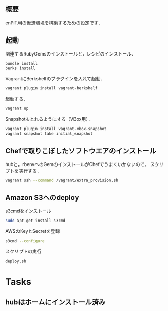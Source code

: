 ## 概要

enPiT用の仮想環境を構築するための設定です．

## 起動

関連するRubyGemsのインストールと，レシピのインストール．

```bash
bundle install
berks install
```

VagrantにBerkshelfのプラグインを入れて起動．

```bash
vagrant plugin install vagrant-berkshelf
```

起動する．

```bash
vagrant up
```

Snapshotもとれるようにする（VBox用）．

```bash
vagrant plugin install vagrant-vbox-snapshot
vagrant snapshot take initial_snapshot
```

## Chefで取りこぼしたソフトウエアのインストール

hubと，rbenvへのGemのインストールがChefでうまくいかないので，
スクリプトを実行する．

```bash
vagrant ssh --command /vagrant/extra_provision.sh
```

## Amazon S3へのdeploy

s3cmdをインストール

```bash
sudo apt-get install s3cmd
```

AWSのKeyとSecretを登録

```bash
s3cmd --configure
```

スクリプトの実行

```bash
deploy.sh
```


# Tasks
## hubはホームにインストール済み
